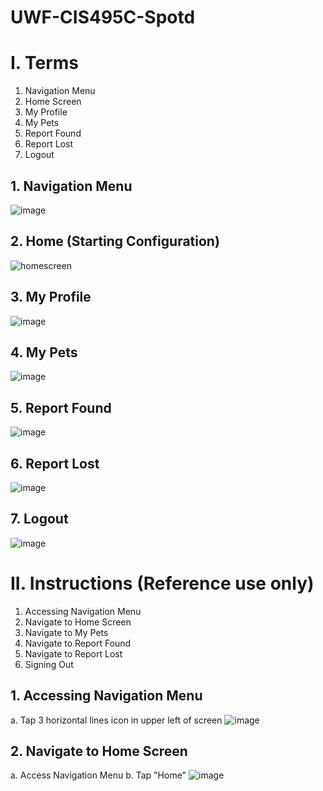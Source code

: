 # UWF-CIS495C-Spotd

# I. Terms
  1. Navigation Menu
  2. Home Screen
  3. My Profile
  4. My Pets
  5. Report Found
  6. Report Lost
  7. Logout
## 1. Navigation Menu
![image](https://user-images.githubusercontent.com/8855794/39326496-cbe44388-495a-11e8-9601-eb05df2d88d0.png)
## 2. Home (Starting Configuration)
![homescreen](https://user-images.githubusercontent.com/8855794/39325919-1407f698-4959-11e8-9faa-761a9f62b373.png)
## 3. My Profile 
![image](https://user-images.githubusercontent.com/8855794/39326139-b05e7ae4-4959-11e8-8197-6af195d55671.png)
## 4. My Pets
![image](https://user-images.githubusercontent.com/8855794/39326317-32314d94-495a-11e8-9885-040d424a3ff5.png)
## 5. Report Found
![image](https://user-images.githubusercontent.com/8855794/39326603-2de0253e-495b-11e8-8b41-1012e863b728.png)
## 6. Report Lost
![image](https://user-images.githubusercontent.com/8855794/39326317-32314d94-495a-11e8-9885-040d424a3ff5.png)
## 7. Logout
![image](https://user-images.githubusercontent.com/8855794/39326668-600c0672-495b-11e8-91e2-f7dcf67edef5.png)

# II. Instructions (Reference use only)
  1. Accessing Navigation Menu
  2. Navigate to Home Screen
  3. Navigate to My Pets
  4. Navigate to Report Found
  5. Navigate to Report Lost
  6. Signing Out
## 1. Accessing Navigation Menu
a. Tap 3 horizontal lines icon in upper left of screen
![image](https://user-images.githubusercontent.com/8855794/39327162-d59cac1a-495c-11e8-8bd5-288d8b443fa3.png)
## 2. Navigate to Home Screen
a. Access Navigation Menu
b. Tap "Home"
![image](https://user-images.githubusercontent.com/8855794/39327331-543edf7a-495d-11e8-9956-593c8a99a5c5.png)
